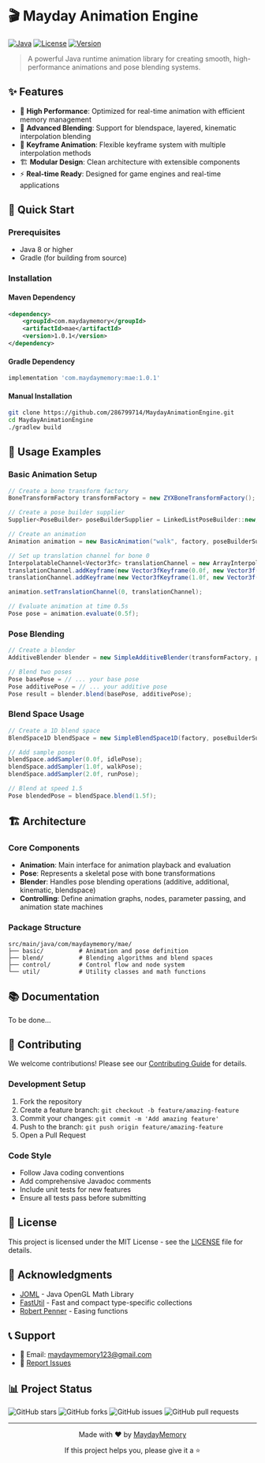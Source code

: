 # 🎬 Mayday Animation Engine

[![Java](https://img.shields.io/badge/Java-8+-orange.svg)](https://www.oracle.com/java/)
[![License](https://img.shields.io/badge/License-MIT-green.svg)](https://opensource.org/licenses/MIT)
[![Version](https://img.shields.io/badge/Version-1.0.1-blue.svg)](https://github.com/286799714/MaydayAnimationEngine/releases)

> A powerful Java runtime animation library for creating smooth, high-performance animations and pose blending systems.

## ✨ Features

- 🎯 **High Performance**: Optimized for real-time animation with efficient memory management
- 🔄 **Advanced Blending**: Support for blendspace, layered, kinematic interpolation blending
- 🎪 **Keyframe Animation**: Flexible keyframe system with multiple interpolation methods
- 🏗️ **Modular Design**: Clean architecture with extensible components
- ⚡ **Real-time Ready**: Designed for game engines and real-time applications

## 🚀 Quick Start

### Prerequisites

- Java 8 or higher
- Gradle (for building from source)

### Installation

#### Maven Dependency

```xml
<dependency>
    <groupId>com.maydaymemory</groupId>
    <artifactId>mae</artifactId>
    <version>1.0.1</version>
</dependency>
```

#### Gradle Dependency

```gradle
implementation 'com.maydaymemory:mae:1.0.1'
```

#### Manual Installation

```bash
git clone https://github.com/286799714/MaydayAnimationEngine.git
cd MaydayAnimationEngine
./gradlew build
```

## 📖 Usage Examples

### Basic Animation Setup

```java
// Create a bone transform factory
BoneTransformFactory transformFactory = new ZYXBoneTransformFactory();

// Create a pose builder supplier
Supplier<PoseBuilder> poseBuilderSupplier = LinkedListPoseBuilder::new;

// Create an animation
Animation animation = new BasicAnimation("walk", factory, poseBuilderSupplier);

// Set up translation channel for bone 0
InterpolatableChannel<Vector3fc> translationChannel = new ArrayInterpolatableChannel<>();
translationChannel.addKeyframe(new Vector3fKeyframe(0.0f, new Vector3f(0, 0, 0)));
translationChannel.addKeyframe(new Vector3fKeyframe(1.0f, new Vector3f(1, 0, 0)));

animation.setTranslationChannel(0, translationChannel);

// Evaluate animation at time 0.5s
Pose pose = animation.evaluate(0.5f);
```

### Pose Blending

```java
// Create a blender
AdditiveBlender blender = new SimpleAdditiveBlender(transformFactory, poseBuilderSupplier);

// Blend two poses
Pose basePose = // ... your base pose
Pose additivePose = // ... your additive pose
Pose result = blender.blend(basePose, additivePose);
```

### Blend Space Usage

```java
// Create a 1D blend space
BlendSpace1D blendSpace = new SimpleBlendSpace1D(factory, poseBuilderSupplier);

// Add sample poses
blendSpace.addSampler(0.0f, idlePose);
blendSpace.addSampler(1.0f, walkPose);
blendSpace.addSampler(2.0f, runPose);

// Blend at speed 1.5
Pose blendedPose = blendSpace.blend(1.5f);
```

## 🏗️ Architecture

### Core Components

- **Animation**: Main interface for animation playback and evaluation
- **Pose**: Represents a skeletal pose with bone transformations
- **Blender**: Handles pose blending operations (additive, additional, kinematic, blendspace)
- **Controlling**: Define animation graphs, nodes, parameter passing, and animation state machines

### Package Structure

```
src/main/java/com/maydaymemory/mae/
├── basic/          # Animation and pose definition
├── blend/          # Blending algorithms and blend spaces
├── control/        # Control flow and node system
└── util/           # Utility classes and math functions
```

## 📚 Documentation

To be done...

## 🤝 Contributing

We welcome contributions! Please see our [Contributing Guide](CONTRIBUTING.md) for details.

### Development Setup

1. Fork the repository
2. Create a feature branch: `git checkout -b feature/amazing-feature`
3. Commit your changes: `git commit -m 'Add amazing feature'`
4. Push to the branch: `git push origin feature/amazing-feature`
5. Open a Pull Request

### Code Style

- Follow Java coding conventions
- Add comprehensive Javadoc comments
- Include unit tests for new features
- Ensure all tests pass before submitting

## 📄 License

This project is licensed under the MIT License - see the [LICENSE](LICENSE) file for details.

## 🙏 Acknowledgments

- [JOML](https://github.com/JOML-CI/JOML) - Java OpenGL Math Library
- [FastUtil](https://github.com/vigna/fastutil) - Fast and compact type-specific collections
- [Robert Penner](http://www.robertpenner.com/easing/) - Easing functions

## 📞 Support

- 📧 Email: maydaymemory123@gmail.com
- 🐛 [Report Issues](https://github.com/286799714/MaydayAnimationEngine/issues)

## 📊 Project Status

![GitHub stars](https://img.shields.io/github/stars/286799714/MaydayAnimationEngine?style=social)
![GitHub forks](https://img.shields.io/github/forks/286799714/MaydayAnimationEngine?style=social)
![GitHub issues](https://img.shields.io/github/issues/286799714/MaydayAnimationEngine)
![GitHub pull requests](https://img.shields.io/github/issues-pr/286799714/MaydayAnimationEngine)

---

<div align="center">
  <p>Made with ❤️ by <a href="https://github.com/maydaymemory">MaydayMemory</a></p>
  <p>If this project helps you, please give it a ⭐️</p>
</div> 